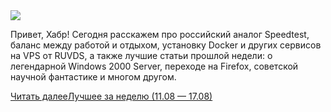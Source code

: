 <!--2025-08-20 12:00:30-->
<div class="yb">
  <div class="rss habr"><img src="https://habrastorage.org/getpro/habr/upload_files/2f8/0b5/2f5/2f80b52f5a8f9e1a88b5963794023cd2.png" /><p>Привет, Хабр! Сегодня расскажем про российский аналог Speedtest, баланс между работой и отдыхом, установку Docker и других сервисов на VPS от RUVDS, а также лучшие статьи прошлой недели: о легендарной Windows 2000 Server, переходе на Firefox, советской научной фантастике и многом другом. </p> <a href="https://habr.com/ru/articles/938936/#habracut">Читать далее</a... <p class="titl"><a href="https://habr.com/ru/companies/ruvds/news/938936/?utm_source=habrahabr&utm_medium=rss&utm_campaign=938936">Лучшее за неделю (11.08 — 17.08)</a></p></div>
</div>

